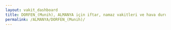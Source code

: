 ```yaml
---
layout: vakit_dashboard
title: DORFEN_(Munih), ALMANYA için iftar, namaz vakitleri ve hava durumu - ilçe/eyalet seç
permalink: /ALMANYA/DORFEN_(Munih)/
---
```


<script type="text/javascript">
  var GLOBAL_COUNTRY = 'ALMANYA';
  var GLOBAL_CITY = 'DORFEN_(Munih)';
  var GLOBAL_STATE = '';
  var lat = 72;
  var lon = 21;
</script>
